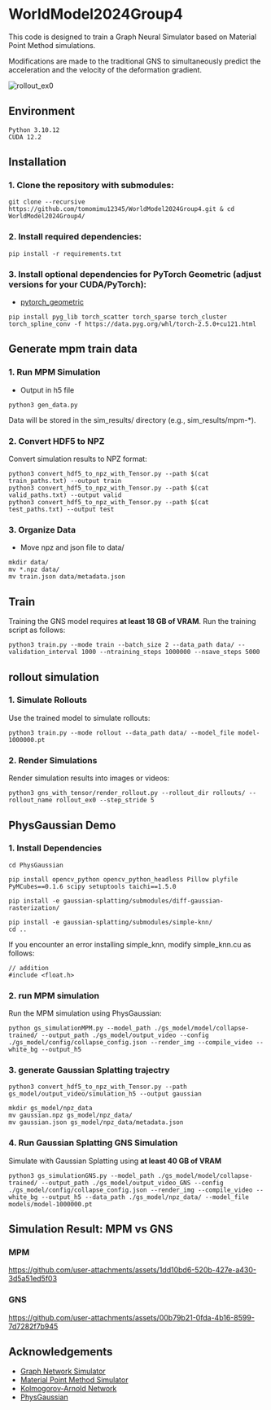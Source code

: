 # WorldModel2024Group4
This code is designed to train a Graph Neural Simulator based on Material Point Method simulations. 

Modifications are made to the traditional GNS to simultaneously predict the acceleration and the velocity of the deformation gradient.

![rollout_ex0](https://github.com/user-attachments/assets/2431bf53-ed86-47e2-bea6-ec0724bdb1fd)



## Environment
```
Python 3.10.12
CUDA 12.2
```

## Installation
### 1. Clone the repository with submodules:
```
git clone --recursive https://github.com/tomomimu12345/WorldModel2024Group4.git & cd WorldModel2024Group4/
```
### 2. Install required dependencies:
```
pip install -r requirements.txt
```
### 3. Install optional dependencies for PyTorch Geometric (adjust versions for your CUDA/PyTorch):
- [pytorch_geometric](https://pytorch-geometric.readthedocs.io/en/latest/install/installation.html)

```
pip install pyg_lib torch_scatter torch_sparse torch_cluster torch_spline_conv -f https://data.pyg.org/whl/torch-2.5.0+cu121.html
```

## Generate mpm train data
### 1. Run MPM Simulation
- Output in h5 file
```
python3 gen_data.py
```
Data will be stored in the sim_results/ directory (e.g., sim_results/mpm-*).
### 2. Convert HDF5 to NPZ
Convert simulation results to NPZ format:
```
python3 convert_hdf5_to_npz_with_Tensor.py --path $(cat train_paths.txt) --output train
python3 convert_hdf5_to_npz_with_Tensor.py --path $(cat valid_paths.txt) --output valid
python3 convert_hdf5_to_npz_with_Tensor.py --path $(cat test_paths.txt) --output test
```
### 3. Organize Data 
- Move npz and json file to data/
```
mkdir data/
mv *.npz data/
mv train.json data/metadata.json
```

## Train
Training the GNS model requires **at least 18 GB of VRAM**. Run the training script as follows:

```
python3 train.py --mode train --batch_size 2 --data_path data/ --validation_interval 1000 --ntraining_steps 1000000 --nsave_steps 5000 
```

## rollout simulation
### 1. Simulate Rollouts
Use the trained model to simulate rollouts:
```
python3 train.py --mode rollout --data_path data/ --model_file model-1000000.pt
```
### 2. Render Simulations
Render simulation results into images or videos:
```
python3 gns_with_tensor/render_rollout.py --rollout_dir rollouts/ --rollout_name rollout_ex0 --step_stride 5
```

## PhysGaussian Demo
### 1. Install Dependencies
```
cd PhysGaussian
```
```
pip install opencv_python opencv_python_headless Pillow plyfile PyMCubes==0.1.6 scipy setuptools taichi==1.5.0
```
```
pip install -e gaussian-splatting/submodules/diff-gaussian-rasterization/
```
```
pip install -e gaussian-splatting/submodules/simple-knn/
cd ..
```
If you encounter an error installing simple_knn, modify simple_knn.cu as follows:
```
// addition
#include <float.h>
```

### 2. run MPM simulation
Run the MPM simulation using PhysGaussian:
```
python gs_simulationMPM.py --model_path ./gs_model/model/collapse-trained/ --output_path ./gs_model/output_video --config ./gs_model/config/collapse_config.json --render_img --compile_video --white_bg --output_h5
```
### 3. generate Gaussian Splatting trajectry 
```
python3 convert_hdf5_to_npz_with_Tensor.py --path gs_model/output_video/simulation_h5 --output gaussian
```
```
mkdir gs_model/npz_data
mv gaussian.npz gs_model/npz_data/
mv gaussian.json gs_model/npz_data/metadata.json
```
### 4. Run Gaussian Splatting GNS Simulation
Simulate with Gaussian Splatting using **at least 40 GB of VRAM**
```
python3 gs_simulationGNS.py --model_path ./gs_model/model/collapse-trained/ --output_path ./gs_model/output_video_GNS --config ./gs_model/config/collapse_config.json --render_img --compile_video --white_bg --output_h5 --data_path ./gs_model/npz_data/ --model_file models/model-1000000.pt
```
## Simulation Result: MPM vs GNS

### MPM
https://github.com/user-attachments/assets/1dd10bd6-520b-427e-a430-3d5a51ed5f03
### GNS
https://github.com/user-attachments/assets/00b79b21-0fda-4b16-8599-7d7282f7b945



## Acknowledgements
- [Graph Network Simulator](https://github.com/geoelements/gns)
- [Material Point Method Simulator](https://github.com/zeshunzong/warp-mpm)
- [Kolmogorov-Arnold Network](https://github.com/Blealtan/efficient-kan)
- [PhysGaussian](https://github.com/XPandora/PhysGaussian)

